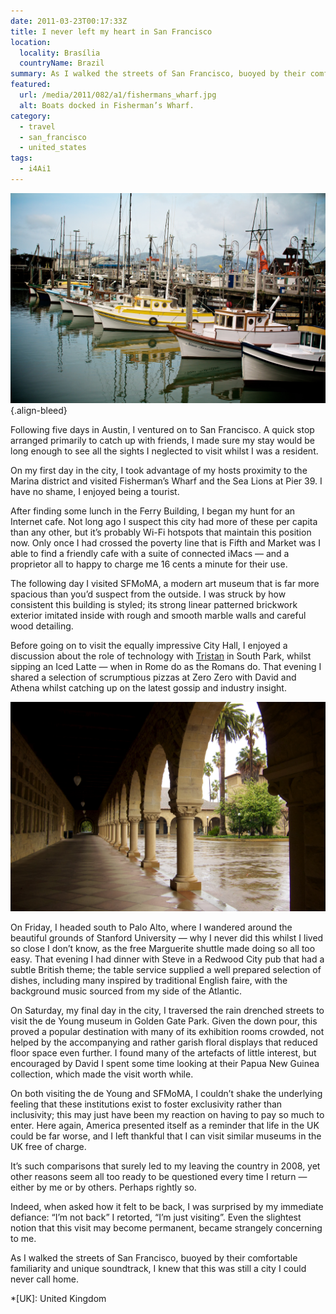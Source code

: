 ```yaml
---
date: 2011-03-23T00:17:33Z
title: I never left my heart in San Francisco
location:
  locality: Brasília
  countryName: Brazil
summary: As I walked the streets of San Francisco, buoyed by their comfortable familiarity and unique soundtrack, I knew that this was still a city I could never call home.
featured:
  url: /media/2011/082/a1/fishermans_wharf.jpg
  alt: Boats docked in Fisherman’s Wharf.
category:
  - travel
  - san_francisco
  - united_states
tags:
  - i4Ai1
---
```


![Boats docked in Fisherman’s Wharf.](../media/2011/082/a1/fishermans_wharf.jpg "Boats docked in Fisherman’s Wharf.")
{.align-bleed}

Following five days in Austin, I ventured on to San Francisco. A quick stop arranged primarily to catch up with friends, I made sure my stay would be long enough to see all the sights I neglected to visit whilst I was a resident.

On my first day in the city, I took advantage of my hosts proximity to the Marina district and visited Fisherman’s Wharf and the Sea Lions at Pier 39. I have no shame, I enjoyed being a tourist.

After finding some lunch in the Ferry Building, I began my hunt for an Internet cafe. Not long ago I suspect this city had more of these per capita than any other, but it’s probably Wi-Fi hotspots that maintain this position now. Only once I had crossed the poverty line that is Fifth and Market was I able to find a friendly cafe with a suite of connected iMacs — and a proprietor all to happy to charge me 16 cents a minute for their use.

The following day I visited SFMoMA, a modern art museum that is far more spacious than you’d suspect from the outside. I was struck by how consistent this building is styled; its strong linear patterned brickwork exterior imitated inside with rough and smooth marble walls and careful wood detailing.

Before going on to visit the equally impressive City Hall, I enjoyed a discussion about the role of technology with [Tristan][1] in South Park, whilst sipping an Iced Latte — when in Rome do as the Romans do. That evening I shared a selection of scrumptious pizzas at Zero Zero with David and Athena whilst catching up on the latest gossip and industry insight.

![Outdoor corridor at Stanford University.](../media/2011/082/a1/stanford_university.jpg "Outdoor corridor at Stanford University.")

On Friday, I headed south to Palo Alto, where I wandered around the beautiful grounds of Stanford University — why I never did this whilst I lived so close I don’t know, as the free Marguerite shuttle made doing so all too easy. That evening I had dinner with Steve in a Redwood City pub that had a subtle British theme; the table service supplied a well prepared selection of dishes, including many inspired by traditional English faire, with the background music sourced from my side of the Atlantic.

On Saturday, my final day in the city, I traversed the rain drenched streets to visit the de Young museum in Golden Gate Park. Given the down pour, this proved a popular destination with many of its exhibition rooms crowded, not helped by the accompanying and rather garish floral displays that reduced floor space even further. I found many of the artefacts of little interest, but encouraged by David I spent some time looking at their Papua New Guinea collection, which made the visit worth while.

On both visiting the de Young and SFMoMA, I couldn’t shake the underlying feeling that these institutions exist to foster exclusivity rather than inclusivity; this may just have been my reaction on having to pay so much to enter. Here again, America presented itself as a reminder that life in the UK could be far worse, and I left thankful that I can visit similar museums in the UK free of charge.

It’s such comparisons that surely led to my leaving the country in 2008, yet other reasons seem all too ready to be questioned every time I return — either by me or by others. Perhaps rightly so.

Indeed, when asked how it felt to be back, I was surprised by my immediate defiance: “I’m not back” I retorted, “I’m just visiting”. Even the slightest notion that this visit may become permanent, became strangely concerning to me.

As I walked the streets of San Francisco, buoyed by their comfortable familiarity and unique soundtrack, I knew that this was still a city I could never call home.

[1]: http://tristanharris.com/

*[UK]: United Kingdom
